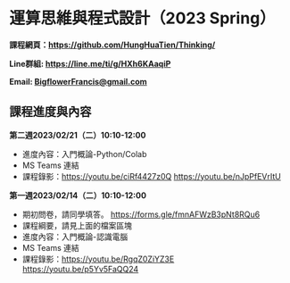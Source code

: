 # 運算思維與程式設計（2023 Spring）

**課程網頁：https://github.com/HungHuaTien/Thinking/**

**Line群組: https://line.me/ti/g/HXh6KAaqiP**

**Email: BigflowerFrancis@gmail.com**

## 課程進度與內容

**第二週2023/02/21（二）10:10-12:00**

- 進度內容：入門概論-Python/Colab
- MS Teams 連結
- 課程錄影：https://youtu.be/ciRf4427z0Q
https://youtu.be/nJpPfEVrItU


**第一週2023/02/14（二）10:10-12:00**

- 期初問卷，請同學填答。 https://forms.gle/fmnAFWzB3pNt8RQu6
- 課程綱要，請見上面的檔案區塊
- 進度內容：入門概論-認識電腦
- MS Teams 連結
- 課程錄影：https://youtu.be/RgqZ0ZiYZ3E         
           https://youtu.be/p5Yv5FaQQ24
           





